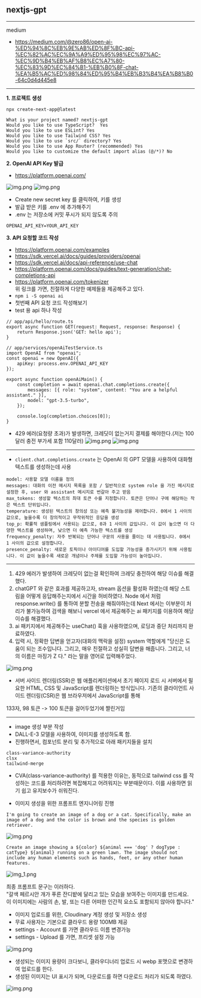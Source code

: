 ## nextjs-gpt

---

medium
- https://medium.com/@zero86/open-ai-%ED%94%8C%EB%9E%AB%ED%8F%BC-api-%EC%82%AC%EC%9A%A9%ED%95%98%EC%97%AC-%EC%9D%B4%EB%AF%B8%EC%A7%80-%EC%83%9D%EC%84%B1-%EB%B0%8F-chat-%EA%B5%AC%ED%98%84%ED%95%B4%EB%B3%B4%EA%B8%B0-64c0d4d445e8

---

**1. 프로젝트 생성**

```
npx create-next-app@latest

What is your project named? nextjs-gpt
Would you like to use TypeScript?  Yes
Would you like to use ESLint? Yes
Would you like to use Tailwind CSS? Yes
Would you like to use `src/` directory? Yes
Would you like to use App Router? (recommended) Yes
Would you like to customize the default import alias (@/*)? No
```

**2. OpenAI API Key 발급**
 
- https://platform.openai.com/

![img.png](imgs/img.png)
![img.png](imgs/img2.png)

- Create new secret key 를 클릭하여, 키를 생성
- 발급 받은 키를 .env 에 추가해주기
- .env 는 저장소에 커밋 푸시가 되지 않도록 주의

```
OPENAI_API_KEY=YOUR_API_KEY
```

**3. API 요청할 코드 작성**

- https://platform.openai.com/examples
- https://sdk.vercel.ai/docs/guides/providers/openai
- https://sdk.vercel.ai/docs/api-reference/use-chat
- https://platform.openai.com/docs/guides/text-generation/chat-completions-api   
- https://platform.openai.com/tokenizer   
위 링크를 가면, 친절하게 다양한 예제들을 제공해주고 있다.
- `npm i -S openai ai`
- 첫번째 API 요청 코드 작성해보기
- test 용 api 하나 작성
```
// app/api/hello/route.ts
export async function GET(request: Request, response: Response) {
    return Response.json('GET: hello api');
}
```

```
// app/services/openAiTestService.ts
import OpenAI from "openai";
const openai = new OpenAI({
    apiKey: process.env.OPENAI_API_KEY
});

export async function openAiMain() {
    const completion = await openai.chat.completions.create({
        messages: [{ role: "system", content: "You are a helpful assistant." }],
        model: "gpt-3.5-turbo",
    });

    console.log(completion.choices[0]);
}
```

- 429 에러(요청량 초과)가 발생하면, 크레딧이 없는거지 결제를 해야한다.(저는 100달러 충전 부가세 포함 110달러)
![img.png](imgs/img3.png)
![img.png](imgs/img4.png)

---

- `client.chat.completions.create` 는 OpenAI 의 GPT 모델을 사용하여 대화형 텍스트를 생성하는데 사용
```
model: 사용할 모델 이름을 정의
messages: 대화의 이전 메시지 목록을 포함 / 일반적으로 system role 을 가진 메시지로 설정한 후, user 와 assistant 메시지로 번갈아 주고 받음
max_tokens: 생성할 텍스트의 최대 토큰 수를 지정합니다. 토큰은 단어나 구에 해당하는 작은 텍스트 단위입니다.
temperature: 생성된 텍스트의 창의성 또는 예측 불가능성을 제어합니다. 0에서 1 사이의 값으로, 높을수록 더 창의적이고 무작위적인 응답을 생성
top_p: 확률적 샘플링에서 사용되는 값으로, 0과 1 사이의 값입니다. 이 값이 높으면 더 다양한 텍스트를 생성하며, 낮으면 더 예측 가능한 텍스트를 생성 
frequency_penalty: 자주 반복되는 단어나 구문의 사용을 줄이는 데 사용됩니다. 0에서 1 사이의 값으로 설정합니다. 
presence_penalty: 새로운 토픽이나 아이디어를 도입할 가능성을 증가시키기 위해 사용됩니다. 이 값이 높을수록 새로운 개념이나 주제를 도입할 가능성이 높아집니다.
```

---

1. 429 에러가 발생하여 크레딧이 없는걸 확인하여 크레딧 충전하여 해당 이슈를 해결했다.
2. chatGPT 와 같은 효과를 제공하고자, stream 옵션을 활성화 하였는데 해당 스트림을 어떻게 응답해주는지에서 시간을 허비하였다. Node 에서 처럼 response.write() 를 통하여 분할 전송을 해줘야하는데 Next 에서는 이부분이 처리가 불가능하여 검색을 해보니 vercel 에서 제공해주는 ai 패키지를 이용하여 해당 이슈를 해결했다.
3. ai 패키지에서 제공해주는 useChat() 훅을 사용하였으며, 로딩과 중단 처리까지 완료하였다. 
4. 입력 시, 정확한 답변을 얻고자(대화의 맥락을 설정) system 역할에게 "당신은 도움이 되는 조수입니다. 그리고, 매우 친절하고 성실히 답변을 해줍니다. 그리고, 너의 이름은 마징가 Z 다." 라는 말을 영어로 입력해주었다.

![img.png](imgs/img5.png)

- 서버 사이드 렌더링(SSR)은 웹 애플리케이션에서 초기 페이지 로드 시 서버에서 필요한 HTML, CSS 및 JavaScript를 렌더링하는 방식입니다. 기존의 클라이언트 사이드 렌더링(CSR)은 웹 브라우저에서 JavaScript를 통해

133자, 98 토큰 -> 100 토큰을 걸어두었기에 짤린거임

---

- image 생성 부분 작성
- DALL-E-3 모델을 사용하여, 이미지를 생성하도록 함.
- 진행하면서, 컴포넌트 분리 및 추가적으로 아래 패키지들을 설치

```
class-variance-authority
clsx
tailwind-merge
```

- CVA(class-variance-authority) 를 적용한 이유는, 동적으로 tailwind css 를 작성하는 코드를 처리하려면 복잡해지고 어려워지는 부분때문이다. 이를 사용하면 읽기 쉽고 유지보수가 쉬워진다.

- 이미지 생성을 위한 프롬프트 엔지니어링 진행
```
I'm going to create an image of a dog or a cat. Specifically, make an image of a dog and the color is brown and the species is golden retriever.
```

![img.png](imgs/img6.png)

```
Create an image showing a ${color} ${animal === 'dog' ? dogType : catType} ${animal} running on a green lawn. The image should not include any human elements such as hands, feet, or any other human features.
```

![img_1.png](imgs/img7.png)

최종 프롬프트 문구는 이러하다.   
"갈색 페르시안 개가 푸른 잔디밭에 달리고 있는 모습을 보여주는 이미지를 만드세요. 이 이미지에는 사람의 손, 발, 또는 다른 어떠한 인간적 요소도 포함되지 않아야 합니다."

- 이미지 업로드를 위한, Cloudinary 계정 생성 및 저장소 생성
- 무료 사용자는 기본으로 클라우드 용량 100MB 제공
- settings - Account 를 가면 클라우드 이름 변경가능
- settings - Upload 를 가면, 프리셋 설정 가능

![img.png](imgs/img8.png)

- 생성되는 이미지 용량이 크다보니, 클라우디너리 업로드 시 webp 포맷으로 변경하여 업로드를 한다.
- 생성된 이미지는 UI 표시가 되며, 다운로드를 하면 다운로드 처리가 되도록 하였다.

![img.png](imgs/img9.png)
  
